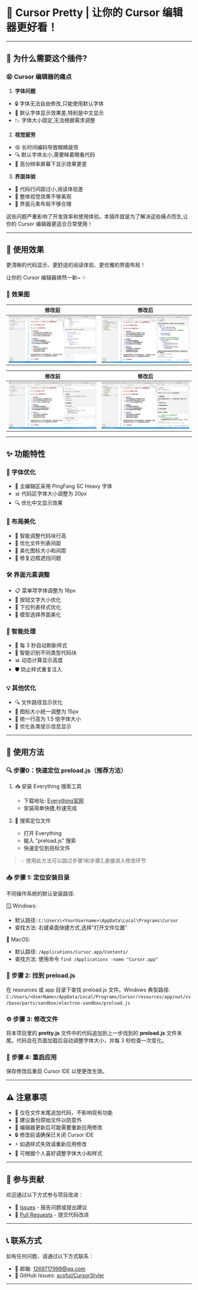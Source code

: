 # 🎨 Cursor Pretty | 让你的 Cursor 编辑器更好看！

---

## 🎯 为什么需要这个插件?

### 😫 Cursor 编辑器的痛点

1. **字体问题**
- 🔒 字体无法自由修改,只能使用默认字体
- 👀 默认字体显示效果差,特别是中文显示
- 📉 字体大小固定,无法根据需求调整

2. **视觉疲劳**
- 😵 长时间编码导致眼睛疲劳
- 🔍 默认字体太小,需要眯着眼看代码
- 📱 高分辨率屏幕下显示效果更差

3. **界面体验**
- 📏 代码行间距过小,阅读体验差
- 🎨 整体视觉效果不够美观
- 💫 界面元素布局不够合理

这些问题严重影响了开发效率和使用体验。本插件就是为了解决这些痛点而生,让你的 Cursor 编辑器更适合日常使用！

---

## 🎉 使用效果

更清晰的代码显示、更舒适的阅读体验、更优雅的界面布局！

让你的 Cursor 编辑器焕然一新~ ✨

### 📸 效果图

| 修改前 | 修改后 |
|--------|--------|
| ![修改前](images/before.png) | ![修改后](images/after.png) |

| 修改前 | 修改后 |
|--------|--------|
| ![修改前2](images/before2.png) | ![修改后2](images/after2.png) |

---

## ✨ 功能特性

### 🎯 字体优化
- 📝 主编辑区采用 PingFang SC Heavy 字体
- 📊 代码区字体大小调整为 20px
- 🔍 优化中文显示效果

### 📐 布局美化
- 🎯 智能调整代码块行高
- 📏 优化文件列表间距
- 🎨 美化图标大小和间距
- 🔲 修复边框遮挡问题

### 🛠️ 界面元素调整
- 📋 菜单项字体调整为 18px
- 🔘 按钮文字大小优化
- 📌 下拉列表样式优化
- 🎪 模型选择界面美化

### 🤖 智能处理
- 🔄 每 3 秒自动刷新样式
- 🎯 智能识别不同类型代码块
- 📊 动态计算显示高度
- 🛡️ 防止样式重复注入

### 💡 其他优化
- 🔍 文件路径显示优化
- 🎨 图标大小统一调整为 15px
- 📏 统一行高为 1.5 倍字体大小
- 🎯 优化各类提示信息显示

---

## 🚀 使用方法

### 🔍 步骤0：快速定位 preload.js（推荐方法）

1. 📥 安装 Everything 搜索工具
   - 下载地址: [Everything官网](https://www.voidtools.com/)
   - 安装简单快捷,秒速完成

2. 🔎 搜索定位文件
   - 打开 Everything
   - 输入 "preload.js" 搜索
   - 快速定位到目标文件

> 💡 使用此方法可以跳过步骤1和步骤2,直接进入修改环节

### 📥 步骤 1: 定位安装目录

不同操作系统的默认安装路径:

🪟 Windows: 
- 默认路径: `C:\Users\<YourUsername>\AppData\Local\Programs\Cursor`
- 查找方法: 右键桌面快捷方式,选择"打开文件位置"

🍎 MacOS:
- 默认路径: `/Applications/Cursor.app/Contents/`
- 查找方法: 使用命令 `find /Applications -name "Cursor.app"`

### 📝 步骤 2: 找到 preload.js

在 resources 或 app 目录下查找 preload.js 文件。Windows 典型路径:
`C:/Users/<UserName>/AppData/Local/Programs/Cursor/resources/app/out/vs/base/parts/sandbox/electron-sandbox/preload.js`

### ⚙️ 步骤 3: 修改文件

将本项目里的 **pretty.js** 文件中的代码追加到上一步找到的 **preload.js** 文件末尾。代码会在页面加载后自动调整字体大小，并每 3 秒检查一次变化。

### 🔄 步骤 4: 重启应用

保存修改后重启 Cursor IDE 以使更改生效。

---

## ⚠️ 注意事项

- 🔰 仅在文件末尾追加代码，不影响现有功能
- 💾 建议备份原始文件以防意外
- 🔄 编辑器更新后可能需要重新应用修改
- 🔒 修改前请确保已关闭 Cursor IDE
- ⚡ 如遇样式失效请重新应用修改
- 🎨 可根据个人喜好调整字体大小和样式

---

## 🤝 参与贡献

欢迎通过以下方式参与项目改进：

- 🐛 [Issues](https://github.com/scoful/CursorStyler/issues) - 报告问题或提出建议
- 🎯 [Pull Requests](https://github.com/scoful/CursorStyler/pulls) - 提交代码改进

---

## 📞 联系方式

如有任何问题，请通过以下方式联系：

- 📧 邮箱: [1269717999@qq.com](mailto:1269717999@qq.com)
- 💬 GitHub Issues: [scoful/CursorStyler](https://github.com/scoful/CursorStyler/issues)

---

